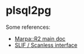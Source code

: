 plsql2pg
========

Some references:

- [Marpa::R2 main doc](http://search.cpan.org/~jkegl/Marpa-R2-3.000000/pod/Marpa_R2.pod)
- [SLIF / Scanless interface](http://search.cpan.org/~jkegl/Marpa-R2-3.000000/pod/Scanless/DSL.pod)
